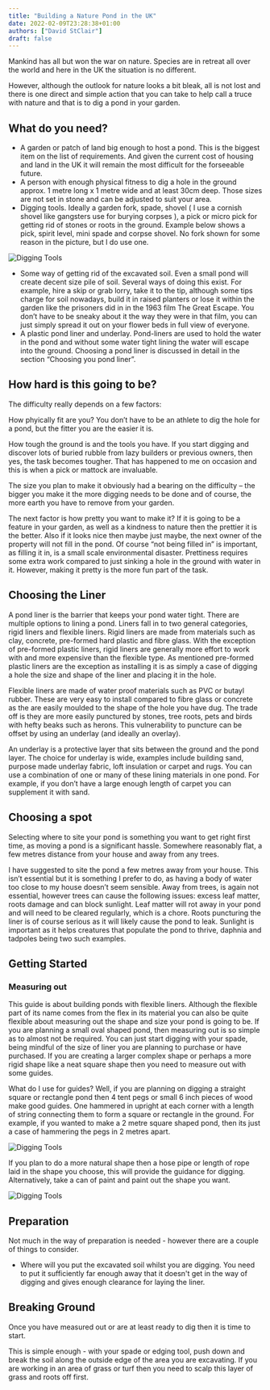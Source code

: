 ```yaml
---
title: "Building a Nature Pond in the UK"
date: 2022-02-09T23:28:38+01:00
authors: ["David StClair"]
draft: false
---
```

Mankind has all but won the war on nature. Species are in retreat all over the world and here in the UK the situation is no different.

However, although the outlook for nature looks a bit bleak, all is not lost and there is one direct and simple action that you can take to help call a truce with nature and that is to dig a pond in your garden.

## What do you need?
- A garden or patch of land big enough to host a pond. This is the biggest item on the list of requirements. And given the current cost of housing and land in the UK it will remain the most difficult for the forseeable future.
- A person with enough physical fitness to dig a hole in the ground approx. 1 metre long x 1 metre wide and at least 30cm deep. Those sizes are not set in stone and can be adjusted to suit your area.
- Digging tools. Ideally a garden fork, spade, shovel ( I use a cornish shovel like gangsters use for burying corpses ), a pick or micro pick for getting rid of stones or roots in the ground. Example below shows a pick, spirit level, mini spade and corpse shovel. No fork shown for some reason in the picture, but I do use one.

![Digging Tools](/img/pond-digging-tools-1.jpeg)

- Some way of getting rid of the excavated soil. Even a small pond will create decent size pile of soil. Several ways of doing this exist. For example, hire a skip or grab lorry, take it to the tip, although some tips charge for soil nowadays, build it in raised planters or lose it within the garden like the prisoners did in in the 1963 film The Great Escape. You don’t have to be sneaky about it the way they were in that film, you can just simply spread it out on your flower beds in full view of everyone.
- A plastic pond liner and underlay. Pond-liners are used to hold the water in the pond and without some water tight lining the water will escape into the ground. Choosing a pond liner is discussed in detail in the section “Choosing you pond liner”.

## How hard is this going to be?
The difficulty really depends on a few factors:

How phyically fit are you? You don’t have to be an athlete to dig the hole for a pond, but the fitter you are the easier it is.

How tough the ground is and the tools you have. If you start digging and discover lots of buried rubble from lazy builders or previous owners, then yes, the task becomes tougher.  That has happened to me on occasion and this is when a pick or mattock are invaluable. 

The size you plan to make it obviously had a bearing on the difficulty – the bigger you make it the more digging needs to be done and of course, the more earth you have to remove from your garden.

The next factor is how pretty you want to make it?  If it is going to be a feature in your garden, as well as a kindness to nature then the prettier it is the better. Also if it looks nice then maybe just maybe, the next owner of the property will not fill in the pond. Of course “not being filled in” is important, as filling it in, is a small scale environmental disaster.  Prettiness requires some extra work compared to just sinking a hole in the ground with water in it.  However, making it pretty is the more fun part of the task.

## Choosing the Liner
A pond liner is the barrier that keeps your pond water tight. There are multiple options to lining a pond.  Liners fall in to two general categories, rigid liners and flexible liners.  Rigid liners are made from materials such as clay, concrete, pre-formed hard plastic and fibre glass.  With the exception of pre-formed plastic liners, rigid liners are generally more effort to work with and more expensive than the flexible type. As mentioned pre-formed plastic liners are the exception as installing it is as simply a case of digging a hole the size and shape of the liner and placing it in the hole. 

Flexible liners are made of water proof materials such as PVC or butayl rubber. These are very easy to install compared to fibre glass or concrete as the are easily moulded to the shape of the hole you have dug.  The trade off is they are more easily punctured by stones, tree roots, pets and birds with hefty beaks such as herons.  This vulnerability to puncture can be offset by using an underlay (and ideally an overlay). 

An underlay is a protective layer that sits between the ground and the pond layer.  The choice for underlay is wide, examples include building sand, purpose made underlay fabric, loft insulation or carpet and rugs. You can use a combination of one or many of these lining materials in one pond. For example, if you don’t have a large enough length of carpet you can supplement it with sand. 

## Choosing a spot
Selecting where to site your pond is something you want to get right first time, as moving a pond is a significant hassle.  Somewhere reasonably flat, a few metres distance from your house and away from any trees.  

I have suggested to site the pond a few metres away from your house. This isn’t essential but it is something I prefer to do, as having a body of water too close to my house  doesn’t seem sensible.  Away from trees, is again not essential, however trees can cause the following issues: excess leaf matter, roots damage and can block sunlight.  Leaf matter will rot away in your pond and will need to be cleared regularly, which is a chore. Roots puncturing the liner is of course serious as it will likely cause the pond to leak. Sunlight is important as it helps creatures that populate the pond to thrive, daphnia and tadpoles being two such examples.

## Getting Started
### Measuring out 
This guide is about building ponds with flexible liners. Although the flexible part of its name comes from the flex in its material  you can also be quite flexible about measuring out the shape and size your pond is going to be.  If you are planning a small oval shaped pond, then measuring out is so simple as to almost not be required. You can just start digging with your spade, being mindful of the size of liner you are planning to purchase or have purchased.  If you are creating a larger complex shape or perhaps a more rigid shape like a neat square shape then you need to measure out with some guides. 

What do I use for guides?  Well, if you are planning on digging a straight square or rectangle pond then 4 tent pegs or small 6 inch pieces of wood make good guides. One hammered in upright at each corner with a length of string connecting them to form a square or rectangle in the ground.  For example, if you wanted to make a 2 metre square shaped pond, then its just a case of hammering the pegs in 2 metres apart.

![Digging Tools](/img/mark-out-pond-square.png)

If you plan to do a more natural shape then a hose pipe or length of rope laid in the shape you choose, this will provide the guidance for digging. Alternatively, take a can of paint and paint out the shape you want.

![Digging Tools](/img/marking-out-freeform.png)

## Preparation
Not much in the way of preparation is needed - however there are a couple of things to consider.

- Where will you put the excavated soil whilst you are digging. You need to put it sufficiently far enough away that it doesn't get in the way of digging and gives enough clearance for laying the liner. 

## Breaking Ground
Once you have measured out or are at least ready to dig then it is time to start.

This is simple enough - with your spade or edging tool, push down and break the soil along the outside edge of the area you are excavating. If you are working in an area of grass or turf then you need to scalp this layer of grass and roots off first.
